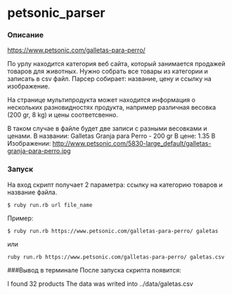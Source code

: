 # petsonic_parser
### Описание
https://www.petsonic.com/galletas-para-perro/

По урлу находится категория веб сайта, который занимается продажей товаров для животных. Нужно собрать все товары из категории и записать в csv файл.
Парсер собирает: название, цену и ссылку на изображение.

На странице мультипродукта может находится информация о нескольких разновидностях продукта, например различная весовка (200 gr, 8 kg) и цены соответсвенно.

В таком случае в файле будет две записи с разными весовками и ценами.
В названии: Galletas Granja para Perro -  200 gr
В цене: 1.35
В Изображении: http://www.petsonic.com/5830-large_default/galletas-granja-para-perro.jpg

### Запуск
На вход скрипт получает 2 параметра: ссылку на категорию товаров и название файла.

```
$ ruby run.rb url file_name

```

Пример:

```
$ ruby run.rb https://www.petsonic.com/galletas-para-perro/ galetas

``` 
или

```
ruby run.rb https://www.petsonic.com/galletas-para-perro/ galetas.csv

```

###Вывод в терминале
После запуска скрипта появится:

I found 32 products
The data was writed into ../data/galetas.csv



